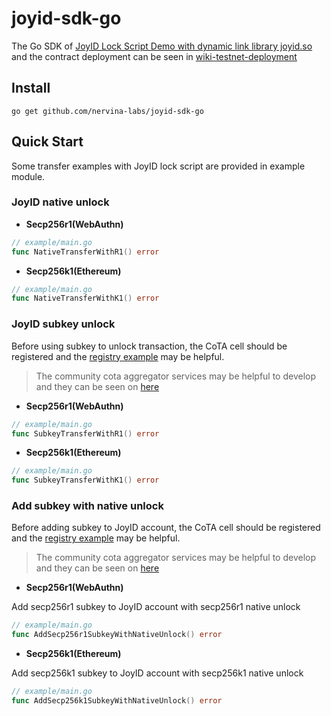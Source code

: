 # joyid-sdk-go

The Go SDK of [JoyID Lock Script Demo with dynamic link library joyid.so](https://github.com/nervina-labs/joyid-lib-demo) and the contract deployment can be seen in [wiki-testnet-deployment](https://github.com/nervina-labs/joyid-lib-demo/wiki/Testnet-Deployment)

## Install

```shell
go get github.com/nervina-labs/joyid-sdk-go
```

## Quick Start

Some transfer examples with JoyID lock script are provided in example module.

### JoyID native unlock

- **Secp256r1(WebAuthn)**

```go
// example/main.go
func NativeTransferWithR1() error
```

- **Secp256k1(Ethereum)**

```go
// example/main.go
func NativeTransferWithK1() error
```

### JoyID subkey unlock

Before using subkey to unlock transaction, the CoTA cell should be registered and the [registry example](https://github.com/nervina-labs/cota-sdk-js/blob/develop/example/registry.ts) may be helpful.

> The community cota aggregator services may be helpful to develop and they can be seen on [here](https://github.com/nervina-labs/cota-sdk-js#public-aggregator-rpc-url-as-blow-can-be-used-to-develop-and-test)

- **Secp256r1(WebAuthn)**

```go
// example/main.go
func SubkeyTransferWithR1() error
```

- **Secp256k1(Ethereum)**

```go
// example/main.go
func SubkeyTransferWithK1() error
```

### Add subkey with native unlock

Before adding subkey to JoyID account, the CoTA cell should be registered and the [registry example](https://github.com/nervina-labs/cota-sdk-js/blob/develop/example/registry.ts) may be helpful.

> The community cota aggregator services may be helpful to develop and they can be seen on [here](https://github.com/nervina-labs/cota-sdk-js#public-aggregator-rpc-url-as-blow-can-be-used-to-develop-and-test)

- **Secp256r1(WebAuthn)**

Add secp256r1 subkey to JoyID account with secp256r1 native unlock

```go
// example/main.go
func AddSecp256r1SubkeyWithNativeUnlock() error
```

- **Secp256k1(Ethereum)**

Add secp256k1 subkey to JoyID account with secp256k1 native unlock

```go
// example/main.go
func AddSecp256k1SubkeyWithNativeUnlock() error
```
